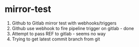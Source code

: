 # mirror-test
1. Github to Gitlab mirror test with webhooks/triggers
2. Github use webhook to fire pipeline trigger on gitlab - done
3. Attempt to pass REF to gitlab - seems no way
4. Trying to get latest commit branch from git
